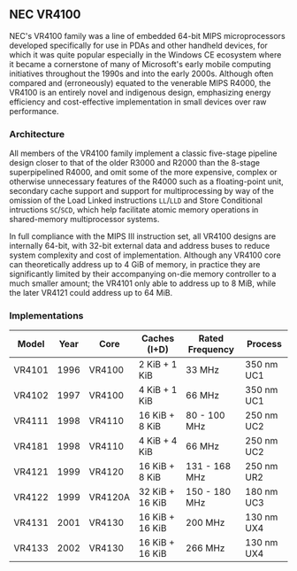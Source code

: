 NEC VR4100
--------------------------------------------------------------------------------

NEC's VR4100 family was a line of embedded 64-bit MIPS microprocessors developed
specifically for use in PDAs and other handheld devices, for which it was quite
popular especially in the Windows CE ecosystem where it became a cornerstone of
many of Microsoft's early mobile computing initiatives throughout the 1990s and
into the early 2000s. Although often compared and (erroneously) equated to the
venerable MIPS R4000, the VR4100 is an entirely novel and indigenous design,
emphasizing energy efficiency and cost-effective implementation in small devices
over raw performance.

### Architecture

All members of the VR4100 family implement a classic five-stage pipeline design
closer to that of the older R3000 and R2000 than the 8-stage superpipelined 
R4000, and omit some of the more expensive, complex or otherwise unnecessary
features of the R4000 such as a floating-point unit, secondary cache support
and support for multiprocessing by way of the omission of the Load Linked
instructions `LL`/`LLD` and Store Conditional intructions `SC`/`SCD`, which
help facilitate atomic memory operations in shared-memory multiprocessor
systems.

In full compliance with the MIPS III instruction set, all VR4100 designs are
internally 64-bit, with 32-bit external data and address buses to reduce system
complexity and cost of implementation. Although any VR4100 core can theoretically 
address up to 4 GiB of memory, in practice they are significantly limited by 
their accompanying on-die memory controller to a much smaller amount; the VR4101 
only able to address up to 8 MiB, while the later VR4121 could address up to 64 
MiB.

### Implementations

| Model  | Year | Core    | Caches (I+D)     | Rated Frequency | Process    |
|--------|------|---------|------------------|-----------------|------------|
| VR4101 | 1996 | VR4100  | 2 KiB  +  1 KiB  |   33        MHz | 350 nm UC1 |
| VR4102 | 1997 | VR4100  | 4 KiB  +  1 KiB  |   66        MHz | 350 nm UC1 |
| VR4111 | 1998 | VR4110  | 16 KiB +  8 KiB  |   80  - 100 MHz | 250 nm UC2 |
| VR4181 | 1998 | VR4110  | 4  KiB +  4 KiB  |   66        MHz | 250 nm UC2 |
| VR4121 | 1999 | VR4120  | 16 KiB +  8 KiB  |   131 - 168 MHz | 250 nm UR2 |
| VR4122 | 1999 | VR4120A | 32 KiB + 16 KiB  |   150 - 180 MHz | 180 nm UC3 |
| VR4131 | 2001 | VR4130  | 16 KiB + 16 KiB  |   200       MHz | 130 nm UX4 |
| VR4133 | 2002 | VR4130  | 16 KiB + 16 KiB  |   266       MHz | 130 nm UX4 |
